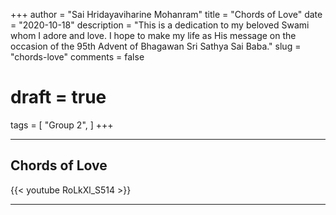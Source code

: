 +++
author = "Sai Hridayaviharine Mohanram"
title = "Chords of Love"
date = "2020-10-18"
description = "This is a dedication to my beloved Swami whom I adore and love. I hope to make my life as His message on the occasion of the 95th Advent of Bhagawan Sri Sathya Sai Baba."
slug = "chords-love"
comments = false
# draft = true
tags = [
    "Group 2",
]
+++

---

## Chords of Love

{{< youtube RoLkXl_S514 >}}

---
